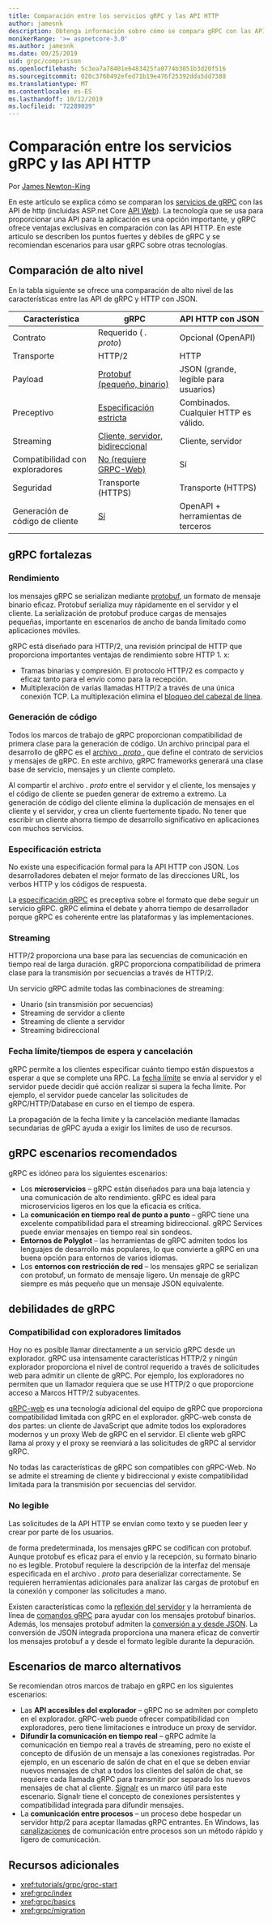 ```yaml
---
title: Comparación entre los servicios gRPC y las API HTTP
author: jamesnk
description: Obtenga información sobre cómo se compara gRPC con las API de HTTP y cuáles son los escenarios recomendados.
monikerRange: '>= aspnetcore-3.0'
ms.author: jamesnk
ms.date: 09/25/2019
uid: grpc/comparison
ms.openlocfilehash: 5c3ea7a78401e6483425fa0774b3051b3d20f516
ms.sourcegitcommit: 020c3760492efed71b19e476f25392dda5dd7388
ms.translationtype: MT
ms.contentlocale: es-ES
ms.lasthandoff: 10/12/2019
ms.locfileid: "72289039"
---
```

# <a name="compare-grpc-services-with-http-apis"></a>Comparación entre los servicios gRPC y las API HTTP

Por [James Newton-King](https://twitter.com/jamesnk)

En este artículo se explica cómo se comparan los [servicios de gRPC](https://grpc.io/docs/guides/) con las API de http (incluidas ASP.net Core [API Web](xref:web-api/index)). La tecnología que se usa para proporcionar una API para la aplicación es una opción importante, y gRPC ofrece ventajas exclusivas en comparación con las API HTTP. En este artículo se describen los puntos fuertes y débiles de gRPC y se recomiendan escenarios para usar gRPC sobre otras tecnologías.

## <a name="high-level-comparison"></a>Comparación de alto nivel

En la tabla siguiente se ofrece una comparación de alto nivel de las características entre las API de gRPC y HTTP con JSON.

| Característica          | gRPC                                               | API HTTP con JSON           |
| ---------------- | -------------------------------------------------- | ----------------------------- |
| Contrato         | Requerido ( *. proto*)                                | Opcional (OpenAPI)            |
| Transporte        | HTTP/2                                             | HTTP                          |
| Payload          | [Protobuf (pequeño, binario)](#performance)           | JSON (grande, legible para usuarios)  |
| Preceptivo | [Especificación estricta](#strict-specification)      | Combinados. Cualquier HTTP es válido.      |
| Streaming        | [Cliente, servidor, bidireccional](#streaming)       | Cliente, servidor                |
| Compatibilidad con exploradores  | [No (requiere GRPC-Web)](#limited-browser-support) | Sí                           |
| Seguridad         | Transporte (HTTPS)                                  | Transporte (HTTPS)             |
| Generación de código de cliente | [Sí](#code-generation)                      | OpenAPI + herramientas de terceros |

## <a name="grpc-strengths"></a>gRPC fortalezas

### <a name="performance"></a>Rendimiento

los mensajes gRPC se serializan mediante [protobuf](https://developers.google.com/protocol-buffers/docs/overview), un formato de mensaje binario eficaz. Protobuf serializa muy rápidamente en el servidor y el cliente. La serialización de protobuf produce cargas de mensajes pequeñas, importante en escenarios de ancho de banda limitado como aplicaciones móviles.

gRPC está diseñado para HTTP/2, una revisión principal de HTTP que proporciona importantes ventajas de rendimiento sobre HTTP 1. x:

* Tramas binarias y compresión. El protocolo HTTP/2 es compacto y eficaz tanto para el envío como para la recepción.
* Multiplexación de varias llamadas HTTP/2 a través de una única conexión TCP. La multiplexación elimina el [bloqueo del cabezal de línea](https://en.wikipedia.org/wiki/Head-of-line_blocking).

### <a name="code-generation"></a>Generación de código

Todos los marcos de trabajo de gRPC proporcionan compatibilidad de primera clase para la generación de código. Un archivo principal para el desarrollo de gRPC es el [archivo *. proto* ](https://developers.google.com/protocol-buffers/docs/proto3), que define el contrato de servicios y mensajes de gRPC. En este archivo, gRPC frameworks generará una clase base de servicio, mensajes y un cliente completo.

Al compartir el archivo *. proto* entre el servidor y el cliente, los mensajes y el código de cliente se pueden generar de extremo a extremo. La generación de código del cliente elimina la duplicación de mensajes en el cliente y el servidor, y crea un cliente fuertemente tipado. No tener que escribir un cliente ahorra tiempo de desarrollo significativo en aplicaciones con muchos servicios.

### <a name="strict-specification"></a>Especificación estricta

No existe una especificación formal para la API HTTP con JSON. Los desarrolladores debaten el mejor formato de las direcciones URL, los verbos HTTP y los códigos de respuesta.

La [especificación gRPC](https://github.com/grpc/grpc/blob/master/doc/PROTOCOL-HTTP2.md) es preceptiva sobre el formato que debe seguir un servicio gRPC. gRPC elimina el debate y ahorra tiempo de desarrollador porque gRPC es coherente entre las plataformas y las implementaciones.

### <a name="streaming"></a>Streaming

HTTP/2 proporciona una base para las secuencias de comunicación en tiempo real de larga duración. gRPC proporciona compatibilidad de primera clase para la transmisión por secuencias a través de HTTP/2.

Un servicio gRPC admite todas las combinaciones de streaming:

* Unario (sin transmisión por secuencias)
* Streaming de servidor a cliente
* Streaming de cliente a servidor
* Streaming bidireccional

### <a name="deadlinetimeouts-and-cancellation"></a>Fecha límite/tiempos de espera y cancelación

gRPC permite a los clientes especificar cuánto tiempo están dispuestos a esperar a que se complete una RPC. La [fecha límite](https://grpc.io/blog/deadlines) se envía al servidor y el servidor puede decidir qué acción realizar si supera la fecha límite. Por ejemplo, el servidor puede cancelar las solicitudes de gRPC/HTTP/Database en curso en el tiempo de espera.

La propagación de la fecha límite y la cancelación mediante llamadas secundarias de gRPC ayuda a exigir los límites de uso de recursos.

## <a name="grpc-recommended-scenarios"></a>gRPC escenarios recomendados

gRPC es idóneo para los siguientes escenarios:

* Los **microservicios** &ndash; gRPC están diseñados para una baja latencia y una comunicación de alto rendimiento. gRPC es ideal para microservicios ligeros en los que la eficacia es crítica.
* La **comunicación en tiempo real de punto a punto** &ndash; gRPC tiene una excelente compatibilidad para el streaming bidireccional. gRPC Services puede enviar mensajes en tiempo real sin sondeos.
* **Entornos de Polyglot** &ndash; las herramientas de gRPC admiten todos los lenguajes de desarrollo más populares, lo que convierte a gRPC en una buena opción para entornos de varios idiomas.
* Los **entornos con restricción de red** &ndash; los mensajes gRPC se serializan con protobuf, un formato de mensaje ligero. Un mensaje de gRPC siempre es más pequeño que un mensaje JSON equivalente.

## <a name="grpc-weaknesses"></a>debilidades de gRPC

### <a name="limited-browser-support"></a>Compatibilidad con exploradores limitados

Hoy no es posible llamar directamente a un servicio gRPC desde un explorador. gRPC usa intensamente características HTTP/2 y ningún explorador proporciona el nivel de control requerido a través de solicitudes web para admitir un cliente de gRPC. Por ejemplo, los exploradores no permiten que un llamador requiera que se use HTTP/2 o que proporcione acceso a Marcos HTTP/2 subyacentes.

[gRPC-web](https://grpc.io/docs/tutorials/basic/web.html) es una tecnología adicional del equipo de gRPC que proporciona compatibilidad limitada con gRPC en el explorador. gRPC-web consta de dos partes: un cliente de JavaScript que admite todos los exploradores modernos y un proxy Web de gRPC en el servidor. El cliente web gRPC llama al proxy y el proxy se reenviará a las solicitudes de gRPC al servidor gRPC.

No todas las características de gRPC son compatibles con gRPC-Web. No se admite el streaming de cliente y bidireccional y existe compatibilidad limitada para la transmisión por secuencias del servidor.

### <a name="not-human-readable"></a>No legible

Las solicitudes de la API HTTP se envían como texto y se pueden leer y crear por parte de los usuarios.

de forma predeterminada, los mensajes gRPC se codifican con protobuf. Aunque protobuf es eficaz para el envío y la recepción, su formato binario no es legible. Protobuf requiere la descripción de la interfaz del mensaje especificada en el archivo *. proto* para deserializar correctamente. Se requieren herramientas adicionales para analizar las cargas de protobuf en la conexión y componer las solicitudes a mano.

Existen características como la [reflexión del servidor](https://github.com/grpc/grpc/blob/master/doc/server-reflection.md) y la herramienta de línea de [comandos gRPC](https://github.com/grpc/grpc/blob/master/doc/command_line_tool.md) para ayudar con los mensajes protobuf binarios. Además, los mensajes protobuf admiten la [conversión a y desde JSON](https://developers.google.com/protocol-buffers/docs/proto3#json). La conversión de JSON integrada proporciona una manera eficaz de convertir los mensajes protobuf a y desde el formato legible durante la depuración.

## <a name="alternative-framework-scenarios"></a>Escenarios de marco alternativos

Se recomiendan otros marcos de trabajo en gRPC en los siguientes escenarios:

* Las **API accesibles del explorador** &ndash; gRPC no se admiten por completo en el explorador. gRPC-web puede ofrecer compatibilidad con exploradores, pero tiene limitaciones e introduce un proxy de servidor.
* **Difundir la comunicación en tiempo real** &ndash; gRPC admite la comunicación en tiempo real a través de streaming, pero no existe el concepto de difusión de un mensaje a las conexiones registradas. Por ejemplo, en un escenario de salón de chat en el que se deben enviar nuevos mensajes de chat a todos los clientes del salón de chat, se requiere cada llamada gRPC para transmitir por separado los nuevos mensajes de chat al cliente. [Signalr](xref:signalr/introduction) es un marco útil para este escenario. Signalr tiene el concepto de conexiones persistentes y compatibilidad integrada para difundir mensajes.
* La **comunicación entre procesos** &ndash; un proceso debe hospedar un servidor http/2 para aceptar llamadas gRPC entrantes. En Windows, las [canalizaciones](/dotnet/standard/io/pipe-operations) de comunicación entre procesos son un método rápido y ligero de comunicación.

## <a name="additional-resources"></a>Recursos adicionales

* <xref:tutorials/grpc/grpc-start>
* <xref:grpc/index>
* <xref:grpc/basics>
* <xref:grpc/migration>
